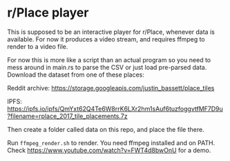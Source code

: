 r/Place player
==============

This is supposed to be an interactive player for r/Place, whenever data is available. 
For now it produces a video stream, and requires ffmpeg to render to a video file.

For now this is more like a script than an actual program so you need to mess around in main.rs to parse the CSV or just load pre-parsed data.
Download the dataset from one of these places:

Reddit archive: https://storage.googleapis.com/justin_bassett/place_tiles

IPFS: https://ipfs.io/ipfs/QmYxt62Q4Te6W8rrK6LXr2hm1sAuf6tuzfoggvtfMF7D9u?filename=rplace_2017_tile_placements.7z

Then create a folder called data on this repo, and place the file there.

Run `ffmpeg_render.sh` to render. You need ffmpeg installed and on PATH. Check https://www.youtube.com/watch?v=FWT4d8bwOnU for a demo.